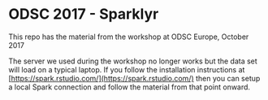 # ODSC 2017 - Sparklyr

This repo has the material from the workshop at ODSC Europe, October 2017

The server we used during the workshop no longer works but the data set will load on a typical laptop. If you follow the installation instructions at [https://spark.rstudio.com/](https://spark.rstudio.com/) then you can setup a local Spark connection and follow the material from that point onward.



